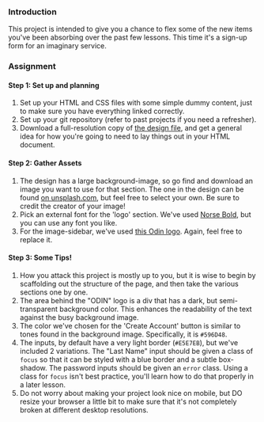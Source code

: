 ### Introduction
This project is intended to give you a chance to flex some of the new items you've been absorbing over the past few lessons. This time it's a sign-up form for an imaginary service.

### Assignment

<div class="lesson-content__panel" markdown="1">

#### Step 1: Set up and planning

1. Set up your HTML and CSS files with some simple dummy content, just to make sure you have everything linked correctly.
2. Set up your git repository (refer to past projects if you need a refresher).
3. Download a full-resolution copy of [the design file](https://cdn.statically.io/gh/TheOdinProject/curriculum/5f37d43908ef92499e95a9b90fc3cc291a95014c/html_css/project-sign-up-form/sign-up-form.png), and get a general idea for how you're going to need to lay things out in your HTML document.

#### Step 2: Gather Assets

1. The design has a large background-image, so go find and download an image you want to use for that section. The one in the design can be found [on unsplash.com](https://unsplash.com/photos/25xggax4bSA), but feel free to select your own. Be sure to credit the creator of your image!
2. Pick an external font for the 'logo' section. We've used [Norse Bold](https://cdn.statically.io/gh/TheOdinProject/theodinproject/efdc2888072f409e687d31dc580595dbe4fe0ff4/app/assets/fonts/Norse-Bold.otf), but you can use any font you like.
3. For the image-sidebar, we've used [this Odin logo](https://cdn.statically.io/gh/TheOdinProject/curriculum/5f37d43908ef92499e95a9b90fc3cc291a95014c/html_css/project-sign-up-form/odin-lined.png). Again, feel free to replace it.

#### Step 3: Some Tips!

1. How you attack this project is mostly up to you, but it is wise to begin by scaffolding out the structure of the page, and then take the various sections one by one.
2. The area behind the "ODIN" logo is a div that has a dark, but semi-transparent background color. This enhances the readability of the text against the busy background image.
3. The color we've chosen for the 'Create Account' button is similar to tones found in the background image. Specifically, it is `#596D48`.
4. The inputs, by default have a very light border (`#E5E7EB`), but we've included 2 variations. The "Last Name" input should be given a class of `focus` so that it can be styled with a blue border and a subtle box-shadow. The password inputs should be given an `error` class. Using a class for `focus` isn't best practice, you'll learn how to do that properly in a later lesson.
5. Do not worry about making your project look nice on mobile, but DO resize your browser a little bit to make sure that it's not completely broken at different desktop resolutions.
</div>
